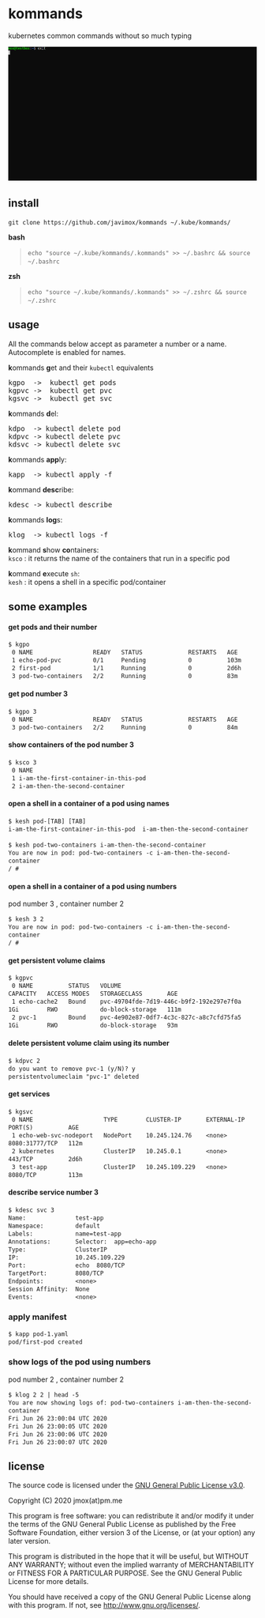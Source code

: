 # kommands
kubernetes common commands without so much typing

![](kommands.gif)

## install

`git clone https://github.com/javimox/kommands ~/.kube/kommands/`

**bash**  
> `echo "source ~/.kube/kommands/.kommands" >> ~/.bashrc && source ~/.bashrc`

**zsh**  
 > `echo "source ~/.kube/kommands/.kommands" >> ~/.zshrc && source ~/.zshrc`

## usage

All the commands below accept as parameter a number or a name. Autocomplete is enabled for names.

**k**ommands **g**et and their `kubectl` equivalents
<pre>
kgpo  ->  kubectl get pods
kgpvc ->  kubectl get pvc
kgsvc ->  kubectl get svc
</pre>

**k**ommands **d**el:
<pre>
kdpo  -> kubectl delete pod
kdpvc -> kubectl delete pvc
kdsvc -> kubectl delete svc
</pre>

**k**ommands **app**ly:
<pre>
kapp  -> kubectl apply -f
</pre>

**k**ommand **desc**ribe:
<pre>
kdesc -> kubectl describe
</pre>

**k**ommands **log**s:
<pre>
klog  -> kubectl logs -f
</pre>

**k**ommand **s**how **co**ntainers:  
`ksco`  : it returns the name of the containers that run in a specific pod

**k**ommand **e**xecute `sh`:  
`kesh`  : it opens a shell in a specific pod/container

## some examples

#### get pods and their number
```
$ kgpo 
 0 NAME                 READY   STATUS             RESTARTS   AGE
 1 echo-pod-pvc         0/1     Pending            0          103m
 2 first-pod            1/1     Running            0          2d6h
 3 pod-two-containers   2/2     Running            0          83m
```

#### get pod number 3
```
$ kgpo 3
 0 NAME                 READY   STATUS             RESTARTS   AGE
 3 pod-two-containers   2/2     Running            0          84m
```

#### show containers of the pod number 3
```
$ ksco 3
 0 NAME
 1 i-am-the-first-container-in-this-pod
 2 i-am-then-the-second-container
```

#### open a shell in a container of a pod using names
```
$ kesh pod-[TAB] [TAB]
i-am-the-first-container-in-this-pod  i-am-then-the-second-container

$ kesh pod-two-containers i-am-then-the-second-container
You are now in pod: pod-two-containers -c i-am-then-the-second-container
/ # 
```

#### open a shell in a container of a pod using numbers
pod number 3 , container number 2
```
$ kesh 3 2
You are now in pod: pod-two-containers -c i-am-then-the-second-container
/ # 
```

#### get persistent volume claims
```
$ kgpvc
 0 NAME          STATUS   VOLUME                                     CAPACITY   ACCESS MODES   STORAGECLASS       AGE
 1 echo-cache2   Bound    pvc-49704fde-7d19-446c-b9f2-192e297e7f0a   1Gi        RWO            do-block-storage   111m
 2 pvc-1         Bound    pvc-4e902e87-0df7-4c3c-827c-a8c7cfd75fa5   1Gi        RWO            do-block-storage   93m
```

#### delete persistent volume claim using its number
```
$ kdpvc 2
do you want to remove pvc-1 (y/N)? y
persistentvolumeclaim "pvc-1" deleted
```

#### get services
```
$ kgsvc
 0 NAME                    TYPE        CLUSTER-IP       EXTERNAL-IP   PORT(S)          AGE
 1 echo-web-svc-nodeport   NodePort    10.245.124.76    <none>        8080:31777/TCP   112m
 2 kubernetes              ClusterIP   10.245.0.1       <none>        443/TCP          2d6h
 3 test-app                ClusterIP   10.245.109.229   <none>        8080/TCP         113m
 ```
 
#### describe service number 3
```
$ kdesc svc 3
Name:              test-app
Namespace:         default
Labels:            name=test-app
Annotations:       Selector:  app=echo-app
Type:              ClusterIP
IP:                10.245.109.229
Port:              echo  8080/TCP
TargetPort:        8080/TCP
Endpoints:         <none>
Session Affinity:  None
Events:            <none>
```

### apply manifest
```
$ kapp pod-1.yaml
pod/first-pod created
```

### show logs of the pod using numbers
pod number 2 , container number 2
```
$ klog 2 2 | head -5
You are now showing logs of: pod-two-containers i-am-then-the-second-container
Fri Jun 26 23:00:04 UTC 2020
Fri Jun 26 23:00:05 UTC 2020
Fri Jun 26 23:00:06 UTC 2020
Fri Jun 26 23:00:07 UTC 2020
```

## license

The source code is licensed under the [GNU General Public License v3.0][GPLv3].

Copyright (C) 2020 jmox(at)pm.me

This program is free software: you can redistribute it and/or modify it under
the terms of the GNU General Public License as published by the Free Software
Foundation, either version 3 of the License, or (at your option) any later
version.

This program is distributed in the hope that it will be useful, but WITHOUT ANY
WARRANTY; without even the implied warranty of MERCHANTABILITY or FITNESS FOR A
PARTICULAR PURPOSE.  See the GNU General Public License for more details.

You should have received a copy of the GNU General Public License along with
this program.  If not, see <http://www.gnu.org/licenses/>.

[GPLv3]: https://www.gnu.org/licenses/gpl-3.0.txt
[kommands]: https://github.com/javimox/kommands
